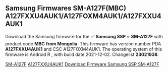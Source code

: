 <h2>Samsung Firmwares SM-A127F(MBC) A127FXXU4AUK1/A127FOXM4AUK1/A127FXXU4AUK1</h2>
Download the Samsung firmware for the ✅ <strong>Samsung SSP </strong> ⭐ <strong>SM-A127F</strong> with product code <strong>MBC</strong> <strong> from Mongolia</strong>. This firmware has version number PDA <strong>A127FXXU4AUK1</strong> and CSC A127FOXM4AUK1. The operating system of this firmware is Android R , with build date 2021-12-02. Changelist <strong>23021938</strong>.


[SM-A127F](https://samfirm.shop/samsung/model/SM-A127F)
[A127FXXU4AUK1](https://samfirm.shop/samsung/pda/A127FXXU4AUK1)
[Download Firmware Samsung SSP SM-A127F](https://samfirm.shop/samsung/firmware/479502)
